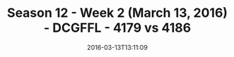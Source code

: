 ---
title: Season 12 - Week 2 (March 13, 2016) - DCGFFL - 4179 vs 4186
teams_score:
- team: 4179
  score: 19
- team: 4186
  score: 33
mvp: Lane M. (Forest); Mark H. (White)
game-ball: Ricky J. (Forest); Steve G. (White)
season: 12
week: 2
date: '2016-03-13T13:11:09'
pageid: season-12-week-2-march-13-2016-4179-vs-4186
---